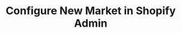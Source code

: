 ---
title: Configure New Market in Shopify Admin
description: Configure a new market in your Shopify store.
icon: lucide:store
---
